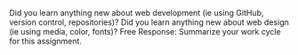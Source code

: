 Did you learn anything new about web development (ie using GitHub, version control, repositories)?
Did you learn anything new about web design (ie using media, color, fonts)?
Free Response: Summarize your work cycle for this assignment.
